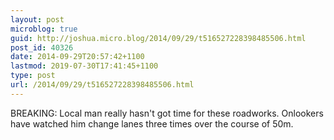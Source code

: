 ```yaml
---
layout: post
microblog: true
guid: http://joshua.micro.blog/2014/09/29/t516527228398485506.html
post_id: 40326
date: 2014-09-29T20:57:42+1100
lastmod: 2019-07-30T17:41:45+1100
type: post
url: /2014/09/29/t516527228398485506.html
---
```

BREAKING: Local man really hasn't got time for these roadworks. Onlookers have watched him change lanes three times over the course of 50m.
